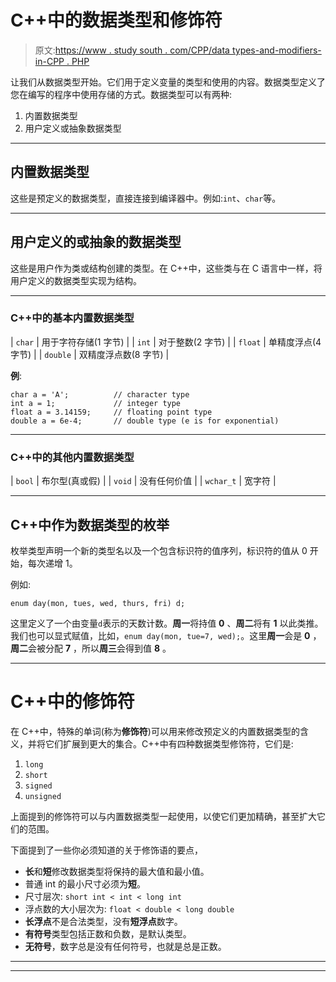 # C++中的数据类型和修饰符

> 原文:[https://www . study south . com/CPP/data types-and-modifiers-in-CPP . PHP](https://www.studytonight.com/cpp/datatypes-and-modifiers-in-cpp.php)

让我们从数据类型开始。它们用于定义变量的类型和使用的内容。数据类型定义了您在编写的程序中使用存储的方式。数据类型可以有两种:

1.  内置数据类型
2.  用户定义或抽象数据类型

* * *

## 内置数据类型

这些是预定义的数据类型，直接连接到编译器中。例如:`int`、`char`等。

* * *

## 用户定义的或抽象的数据类型

这些是用户作为类或结构创建的类型。在 C++中，这些类与在 C 语言中一样，将用户定义的数据类型实现为结构。

* * *

### C++中的基本内置数据类型

| `char` | 用于字符存储(1 字节) |
| `int` | 对于整数(2 字节) |
| `float` | 单精度浮点(4 字节) |
| `double` | 双精度浮点数(8 字节) |

**例**:

```
char a = 'A';          // character type
int a = 1;             // integer type
float a = 3.14159;     // floating point type 
double a = 6e-4;       // double type (e is for exponential) 
```

* * *

### C++中的其他内置数据类型

| `bool` | 布尔型(真或假) |
| `void` | 没有任何价值 |
| `wchar_t` | 宽字符 |

* * *

## C++中作为数据类型的枚举

枚举类型声明一个新的类型名以及一个包含标识符的值序列，标识符的值从 0 开始，每次递增 1。

例如:

```
enum day(mon, tues, wed, thurs, fri) d;
```

这里定义了一个由变量`d`表示的天数计数。**周一**将持值 **0** 、**周二**将有 **1** 以此类推。我们也可以显式赋值，比如，`enum day(mon, tue=7, wed);`。这里**周一**会是 **0** ，**周二**会被分配 **7** ，所以**周三**会得到值 **8** 。

* * *

# C++中的修饰符

在 C++中，特殊的单词(称为**修饰符**)可以用来修改预定义的内置数据类型的含义，并将它们扩展到更大的集合。C++中有四种数据类型修饰符，它们是:

1.  `long`
2.  `short`
3.  `signed`
4.  `unsigned`

上面提到的修饰符可以与内置数据类型一起使用，以使它们更加精确，甚至扩大它们的范围。

下面提到了一些你必须知道的关于修饰语的要点，

*   **长**和**短**修改数据类型将保持的最大值和最小值。
*   普通 int 的最小尺寸必须为**短**。
*   尺寸层次: `short int < int < long int`
*   浮点数的大小层次为: `float < double < long double`
*   **长浮点**不是合法类型，没有**短浮点**数字。
*   **有符号**类型包括正数和负数，是默认类型。
*   **无符号**，数字总是没有任何符号，也就是总是正数。

* * *

* * *
